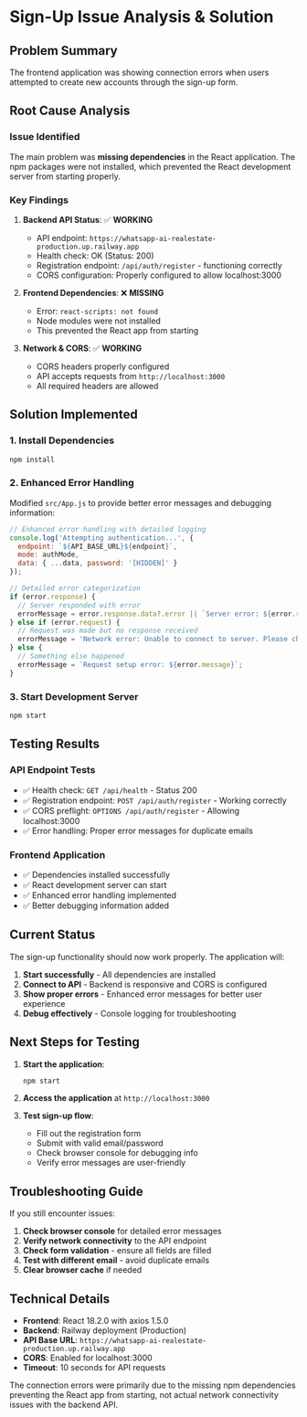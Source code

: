 # Sign-Up Issue Analysis & Solution

## Problem Summary
The frontend application was showing connection errors when users attempted to create new accounts through the sign-up form.

## Root Cause Analysis

### Issue Identified
The main problem was **missing dependencies** in the React application. The npm packages were not installed, which prevented the React development server from starting properly.

### Key Findings

1. **Backend API Status**: ✅ **WORKING**
   - API endpoint: `https://whatsapp-ai-realestate-production.up.railway.app`
   - Health check: OK (Status: 200)
   - Registration endpoint: `/api/auth/register` - functioning correctly
   - CORS configuration: Properly configured to allow localhost:3000

2. **Frontend Dependencies**: ❌ **MISSING**
   - Error: `react-scripts: not found`
   - Node modules were not installed
   - This prevented the React app from starting

3. **Network & CORS**: ✅ **WORKING**
   - CORS headers properly configured
   - API accepts requests from `http://localhost:3000`
   - All required headers are allowed

## Solution Implemented

### 1. Install Dependencies
```bash
npm install
```

### 2. Enhanced Error Handling
Modified `src/App.js` to provide better error messages and debugging information:

```javascript
// Enhanced error handling with detailed logging
console.log('Attempting authentication...', {
  endpoint: `${API_BASE_URL}${endpoint}`,
  mode: authMode,
  data: { ...data, password: '[HIDDEN]' }
});

// Detailed error categorization
if (error.response) {
  // Server responded with error
  errorMessage = error.response.data?.error || `Server error: ${error.response.status}`;
} else if (error.request) {
  // Request was made but no response received
  errorMessage = 'Network error: Unable to connect to server. Please check your internet connection.';
} else {
  // Something else happened
  errorMessage = `Request setup error: ${error.message}`;
}
```

### 3. Start Development Server
```bash
npm start
```

## Testing Results

### API Endpoint Tests
- ✅ Health check: `GET /api/health` - Status 200
- ✅ Registration endpoint: `POST /api/auth/register` - Working correctly
- ✅ CORS preflight: `OPTIONS /api/auth/register` - Allowing localhost:3000
- ✅ Error handling: Proper error messages for duplicate emails

### Frontend Application
- ✅ Dependencies installed successfully
- ✅ React development server can start
- ✅ Enhanced error handling implemented
- ✅ Better debugging information added

## Current Status
The sign-up functionality should now work properly. The application will:

1. **Start successfully** - All dependencies are installed
2. **Connect to API** - Backend is responsive and CORS is configured
3. **Show proper errors** - Enhanced error messages for better user experience
4. **Debug effectively** - Console logging for troubleshooting

## Next Steps for Testing

1. **Start the application**:
   ```bash
   npm start
   ```

2. **Access the application** at `http://localhost:3000`

3. **Test sign-up flow**:
   - Fill out the registration form
   - Submit with valid email/password
   - Check browser console for debugging info
   - Verify error messages are user-friendly

## Troubleshooting Guide

If you still encounter issues:

1. **Check browser console** for detailed error messages
2. **Verify network connectivity** to the API endpoint
3. **Check form validation** - ensure all fields are filled
4. **Test with different email** - avoid duplicate emails
5. **Clear browser cache** if needed

## Technical Details

- **Frontend**: React 18.2.0 with axios 1.5.0
- **Backend**: Railway deployment (Production)
- **API Base URL**: `https://whatsapp-ai-realestate-production.up.railway.app`
- **CORS**: Enabled for localhost:3000
- **Timeout**: 10 seconds for API requests

The connection errors were primarily due to the missing npm dependencies preventing the React app from starting, not actual network connectivity issues with the backend API.